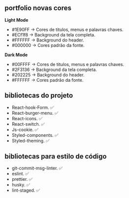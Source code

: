 ## portfolio novas cores

**Light Mode**

- #1E90FF -> Cores de titulos, menus e palavras chaves.
- #ECf1f8 -> Background da tela completa.
- #FFFFFF -> Background do header.
- #000000 -> Cores padrão da fonte.

**Dark Mode**

- #00FFFF -> Cores de titulos, menus e palavras chaves.
- #2F3136 -> Background da tela completa.
- #202225 -> Background do header.
- #FFFFFF -> Cores padrão da fonte.


## bibliotecas do projeto

- React-hook-Form. ✅
- React-burger-menu. ✅
- React-icons. ✅
- React-switch. ✅
- Js-cookie. ✅
- Styled-components. ✅
- Styled-theming. ✅

## bibliotecas para estilo de código

- git-commit-msg-linter. ✅
- eslint. ✅
- prettier. ✅
- husky. ✅
- lint-staged. ✅